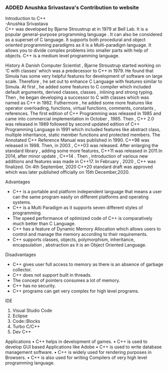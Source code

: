 ### ADDED Anushka Srivastava's Contribution to website

Introduction to C++
			<br> -Anushka Srivastava <br>
C++ was developed by Bjarne Stroustrup at in 1979 at Bell Lab. It is a popular general-purpose programming language . It can also be considered as a superset of C language. It supports both procedural and object oriented programming paradigms as it is a Multi-paradigm language. It allows you to divide complex problems into smaller parts  with help of objects. C++ is a medium level programming language.

History
A Danish Computer Scientist , Bjarne Stroustrup started working on ‘C with classes’  which was a predecessor to C++ in 1979. He found that Simula has some very helpful features for development of software on large scale. Therefore , he set out to enhance C Language with features similar to Simula. At first , he added some features to C compiler which included default arguments, derived classes, classes , inlining and strong typing.
Then , he began developing a successor to C with classes which was named as C++ in 1982. Futhermore , he added some more features like operator overloading, functions, virtual functions, comments, constants , references.
The first edition of C++ Programming was released in 1985 and came into commercial implementation in October , 1985. Then , C++ 2.0 was released in 1989 followed by second updated edition  of C++ Programming Language in 1991 which included features like abstract class, multiple inheritance, static member functions and protected members. The Annotated C++ Reference Manual was published in 1990.
C++98 was released  in 1998. Then, in 2003 , C++03 was released.  After enlarging the standard library , adding some more features, C++11 was released in 2011.In 2014,  after minor update , C++14 . Then , introduction of various new additions and features was made in C++17. In February , 2020 , C++ was finalized. On 4th September, 2020 C++20 standard draft was approved which was later published officially on  15th December,2020.

Advantages
-	C++ is a portable and platform independent language that means a user can the same program easily on different platforms and operating systems.
-	C++ is a  Multi Paradigm as it supports seven different styles of programming.
-	The speed performance of optimized code of C++ is comparatively much better than C Language.
-	C++  has a feature of Dynamic Memory Allocation which allows users to control and manage the memory according to their requirements.
-	C++ supports classes, objects, polymorphism, inheritance, encapsulation , abstraction as it is an Object Oriented Language.

Disadvantages
-	C++ gives user full access to memory as there is an absence of garbage collector.
-	C++ does not support built in threads.
-	The concept of pointers consumes a lot of memory.
-	C++ has no security.
-	C++ programs can get very complex for high level programs.

IDE
1.	Visual Studio Code
2.	Eclipse
3.	Code::Blocks
4.	Turbo C/C++
5.	Dev C++

Applications
•	C++ helps in development of games.
•	C++ is used to develop GUI based Applications like Adobe
•	C++ is used to write database management software.
•	C++ is widely used for rendering purposes in Browsers.
•	C++ is also used for writing Compilers of very high level programming language.
